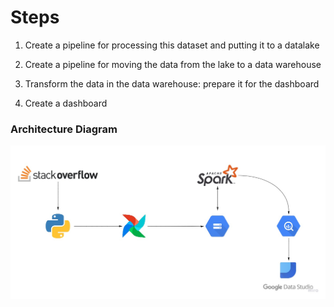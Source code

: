 # Steps 


1. Create a pipeline for processing this dataset and putting it to a datalake

2. Create a pipeline for moving the data from the lake to a data warehouse
3. Transform the data in the data warehouse: prepare it for the dashboard
4. Create a dashboard


### Architecture Diagram

![alt text](https://github.com/sebastian2296/stackoverflow-DE-project/blob/main/img/architecture-diagram.jpg)


